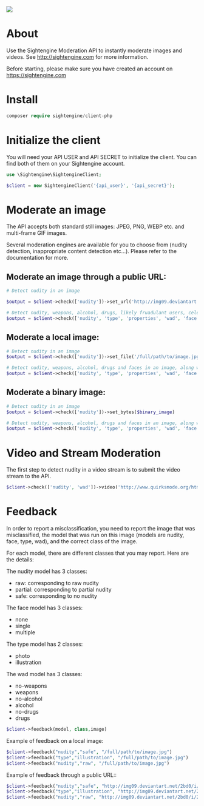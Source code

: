   <a href="https://travis-ci.org/Sightengine/client-php">
   <img src="https://travis-ci.org/Sightengine/client-php.svg?branch=master">
  </a>

# About

Use the Sightengine Moderation API to instantly moderate images and videos. See http://sightengine.com for more information.

Before starting, please make sure you have created an account on https://sightengine.com

# Install

```php
composer require sightengine/client-php
```

# Initialize the client

You will need your API USER and API SECRET to initialize the client. You can find both of them on your Sightengine account.
```php
use \Sightengine\SightengineClient;

$client = new SightengineClient('{api_user}', '{api_secret}');
```

# Moderate an image

The API accepts both standard still images: JPEG, PNG, WEBP etc. and multi-frame GIF images.

Several moderation engines are available for you to choose from (nudity detection, inappropriate content detection etc...). Please refer to the documentation for more.

## Moderate an image through a public URL:

```php
# Detect nudity in an image

$output = $client->check(['nudity'])->set_url('http://img09.deviantart.net/2bd0/i/2009/276/c/9/magic_forrest_wallpaper_by_goergen.jpg')

# Detect nudity, weapons, alcohol, drugs, likely fruadulant users, celebrities and faces in an image, along with image properties and type
$output = $client->check(['nudity', 'type', 'properties', 'wad', 'face', 'scam', 'celebrity'])->set_url('http://img09.deviantart.net/2bd0/i/2009/276/c/9/magic_forrest_wallpaper_by_goergen.jpg')
```

## Moderate a local image:
```php
# Detect nudity in an image
$output = $client->check(['nudity'])->set_file('/full/path/to/image.jpg')

# Detect nudity, weapons, alcohol, drugs and faces in an image, along with image properties and type
$output = $client->check(['nudity', 'type', 'properties', 'wad', 'face'])->set_file('/full/path/to/image.jpg')
```

## Moderate a binary image:
```php
# Detect nudity in an image
$output = $client->check(['nudity'])->set_bytes($binary_image)

# Detect nudity, weapons, alcohol, drugs and faces in an image, along with image properties and type
$output = $client->check(['nudity', 'type', 'properties', 'wad', 'face'])->set_bytes($binary_image)
```

# Video and Stream Moderation
The first step to detect nudity in a video stream is to submit the video stream to the API.

```php
$client->check(['nudity', 'wad'])->video('http://www.quirksmode.org/html5/videos/big_buck_bunny.webm', 'https://example.com/yourcallback')
```

# Feedback
In order to report a misclassification, you need to report the image that was misclassified, the model that was run on this image (models are nudity, face, type, wad), and the correct class of the image.

For each model, there are different classes that you may report. Here are the details:

The nudity model has 3 classes:
 * raw: corresponding to raw nudity
 * partial: corresponding to partial nudity
 * safe: corresponding to no nudity

The face model has 3 classes:
 * none
 * single
 * multiple
 
The type model has 2 classes:
* photo
* illustration

The wad model has 3 classes:
* no-weapons
* weapons
* no-alcohol
* alcohol
* no-drugs
* drugs
 
```php
$client->feedback(model, class,image)
```
Example of feedback on a local image:
```php
$client->feedback("nudity","safe", "/full/path/to/image.jpg")
$client->feedback("type","illustration", "/full/path/to/image.jpg")
$client->feedback("nudity","raw", "/full/path/to/image.jpg")
```
Example of feedback through a public URL::
```php
$client->feedback("nudity","safe", "http://img09.deviantart.net/2bd0/i/2009/276/c/9/magic_forrest_wallpaper_by_goergen.jpg")
$client->feedback("type","illustration", "http://img09.deviantart.net/2bd0/i/2009/276/c/9/magic_forrest_wallpaper_by_goergen.jpg")
$client->feedback("nudity","raw", "http://img09.deviantart.net/2bd0/i/2009/276/c/9/magic_forrest_wallpaper_by_goergen.jpg")
```
